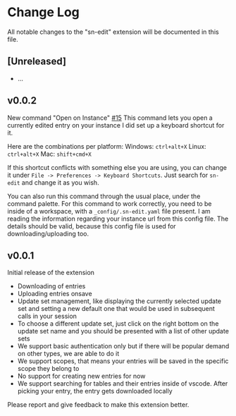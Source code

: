 # Change Log

All notable changes to the "sn-edit" extension will be documented in this file.

## [Unreleased]
- ...

## v0.0.2
New command "Open on Instance" [#15](https://github.com/sn-edit/vscode/issues/15)
This command lets you open a currently edited entry on your instance
I did set up a keyboard shortcut for it.

Here are the combinations per platform:
Windows: `ctrl+alt+X`
Linux: `ctrl+alt+X`
Mac: `shift+cmd+X`

If this shortcut conflicts with something else you are using, you can change it under `File -> Preferences -> Keyboard Shortcuts`. Just search for `sn-edit` and change it as you wish.

You can also run this command through the usual place, under the command palette.
For this command to work correctly, you need to be inside of a workspace, with a `_config/.sn-edit.yaml` file present. I am reading the information regarding your instance url from this config file. The details should be valid, because this config file is used for downloading/uploading too.

## v0.0.1
Initial release of the extension

- Downloading of entries
- Uploading entries onsave
- Update set management, like displaying the currently selected update set and setting a new default one that would be used in subsequent calls in your session
- To choose a different update set, just click on the right bottom on the update set name and you should be presented with a list of other update sets
- We support basic authentication only but if there will be popular demand on other types, we are able to do it
- We support scopes, that means your entries will be saved in the specific scope they belong to
- No support for creating new entries for now
- We support searching for tables and their entries inside of vscode. After picking your entry, the entry gets downloaded locally

Please report and give feedback to make this extension better.
